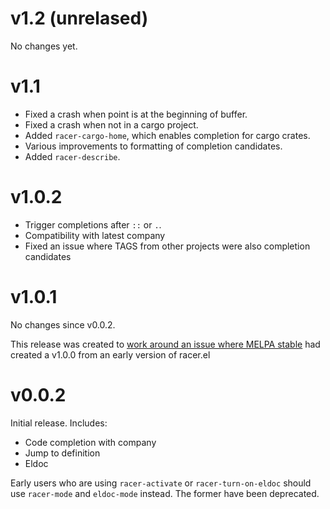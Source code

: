 # v1.2 (unrelased)

No changes yet.

# v1.1

* Fixed a crash when point is at the beginning of buffer.
* Fixed a crash when not in a cargo project.
* Added `racer-cargo-home`, which enables completion for cargo crates.
* Various improvements to formatting of completion candidates.
* Added `racer-describe`.

# v1.0.2

* Trigger completions after `::` or `.`.
* Compatibility with latest company
* Fixed an issue where TAGS from other projects were also completion
  candidates

# v1.0.1

No changes since v0.0.2.

This release was created to [work around an issue
where MELPA stable](https://github.com/milkypostman/melpa/issues/3205)
had created a v1.0.0 from an early version of racer.el

# v0.0.2

Initial release. Includes:

* Code completion with company
* Jump to definition
* Eldoc

Early users who are using `racer-activate` or `racer-turn-on-eldoc`
should use `racer-mode` and `eldoc-mode` instead. The former have been
deprecated.
